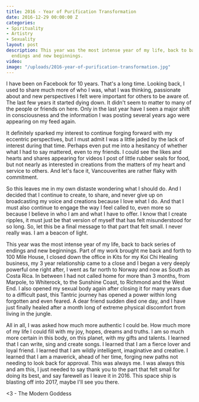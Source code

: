 ```yaml
---
title: 2016 - Year of Purification Transformation
date: 2016-12-29 00:00:00 Z
categories:
- Spirituality
- Artistry
- Sexuality
layout: post
description: This year was the most intense year of my life, back to back series of
  endings and new beginnings.
video: 
image: "/uploads/2016-year-of-purification-transformation.jpg"
---
```


I have been on Facebook for 10 years. That's a long time. Looking back, I used to share much more of who I was, what I was thinking, passionate about and new perspectives I felt were important for others to be aware of. The last few years it started dying down. It didn't seem to matter to many of the people or friends on here. Only in the last year have I seen a major shift in consciousness and the information I was posting several years ago were appearing on my feed again.

It definitely sparked my interest to continue forging forward with my eccentric perspectives, but I must admit I was a little jaded by the lack of interest during that time. Perhaps even put me into a hesitancy of whether what I had to say mattered, even to my friends. I could see the likes and hearts and shares appearing for videos I post of little rubber seals for food, but not nearly as interested in creations from the matters of my heart and service to others. And let's face it, Vancouverites are rather flaky with commitment.

So this leaves me in my own distaste wondering what I should do. And I decided that I continue to create, to share, and never give up on broadcasting my voice and creations because I love what I do. And that I must also continue to engage the way I feel called to, even more so because I believe in who I am and what I have to offer. I know that I create ripples, it must just be that version of myself that has felt misunderstood for so long. So, let this be a final message to that part that felt small. I never really was. I am a beacon of light.

This year was the most intense year of my life, back to back series of endings and new beginnings. Part of my work brought me back and forth to 100 Mile House, I closed down the office in Kits for my Koi Chi Healing business, my 3 year relationship came to a close and I began a very deeply powerful one right after, I went as far north to Norway and now as South as Costa Rica. In between I had not called home for more than 3 months, from Marpole, to Whiterock, to the Sunshine Coast, to Richmond and the West End. I also opened my sexual body again after closing it for many years due to a difficult past, this Tantric journey has opened a power within long forgotten and even feared. A dear friend sudden died one day, and I have just finally healed after a month long of extreme physical discomfort from living in the jungle.

All in all, I was asked how much more authentic I could be. How much more of my life I could fill with my joy, hopes, dreams and truths. I am so much more certain in this body, on this planet, with my gifts and talents. I learned that I can write, sing and create songs. I learned that I am a fierce lover and loyal friend. I learned that I am wildly intelligent, imaginative and creative. I learned that I am a maverick, ahead of her time, forging new paths not needing to look back for approval. This was always me. I was always this and am this, I just needed to say thank you to the part that felt small for doing its best, and say farewell as I leave it in 2016. This space ship is blasting off into 2017, maybe I'll see you there.

&lt;3 - The Modern Goddess
